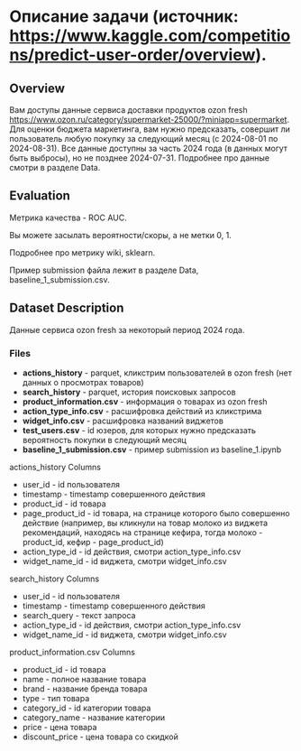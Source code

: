 # Описание задачи (источник: https://www.kaggle.com/competitions/predict-user-order/overview).

## Overview
Вам доступы данные сервиса доставки продуктов ozon fresh https://www.ozon.ru/category/supermarket-25000/?miniapp=supermarket.
Для оценки бюджета маркетинга, вам нужно предсказать, совершит ли пользователь любую покупку за следующий месяц (с 2024-08-01 по 2024-08-31).
Все данные доступны за часть 2024 года (в данных могут быть выбросы), но не позднее 2024-07-31.
Подробнее про данные смотри в разделе Data.

## Evaluation
Метрика качества - ROC AUC.

Вы можете засылать вероятности/скоры, а не метки 0, 1.

Подробнее про метрику wiki, sklearn.

Пример submission файла лежит в разделе Data, baseline_1_submission.csv.


## Dataset Description
Данные сервиса ozon fresh за некоторый период 2024 года.

### Files
- **actions_history** - parquet, кликстрим пользователей в ozon fresh (нет данных о просмотрах товаров)
- **search_history** - parquet, история поисковых запросов
- **product_information.csv** - информация о товарах из ozon fresh
- **action_type_info.csv** - расшифровка действий из кликстрима
- **widget_info.csv** - расшифровка названий виджетов
- **test_users.csv** - id юзеров, для которых нужно предсказать вероятность покупки в следующий месяц
- **baseline_1_submission.csv** - пример submission из baseline_1.ipynb

actions_history Columns
- user_id - id пользователя
- timestamp - timestamp совершенного действия
- product_id - id товара
- page_product_id - id товара, на странице которого было совершенно действие (например, вы кликнули на товар молоко из виджета рекомендаций, находясь на странице кефира, тогда молоко - product_id, кефир - page_product_id)
- action_type_id - id действия, смотри action_type_info.csv
- widget_name_id - id виджета, смотри widget_info.csv

search_history Columns
- user_id - id пользователя
- timestamp - timestamp совершенного действия
- search_query - текст запроса
- action_type_id - id действия, смотри action_type_info.csv
- widget_name_id - id виджета, смотри widget_info.csv

product_information.csv Columns
- product_id - id товара
- name - полное название товара
- brand - название бренда товара
- type - тип товара
- category_id - id категории товара
- category_name - название категории
- price - цена товара
- discount_price - цена товара со скидкой

